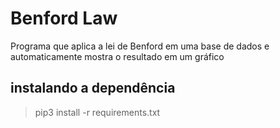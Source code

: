 # Benford Law
Programa que aplica a lei de Benford em uma base de dados e automaticamente mostra o resultado em um gráfico


## instalando a dependência

> pip3 install -r requirements.txt
